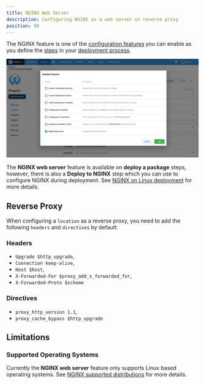 ```yaml
---
title: NGINX Web Server
description: Configuring NGINX as a web server or reverse proxy
position: 90
---
```


The NGINX feature is one of the [configuration features](/docs/deployment-process/configuration-features/index.md) you can enable as you define the [steps](/docs/deployment-process/steps/index.md) in your [deployment process](/docs/deployment-process/index.md).

![NGINX Web Server screenshot](nginx-web-server.png "width=500")

The **NGINX web server** feature is available on **deploy a package** steps, however, there is also a **Deploy to NGINX** step which you can use to configure NGINX during deployment. See [NGINX on Linux deployment](/docs/deployment-examples/nginx-on-linux-deployments/index.md) for more details.

## Reverse Proxy

When configuring a `location` as a reverse proxy, you need to add the following `headers` and `directives` by default:

### Headers
- `Upgrade $http_upgrade`,
- `Connection keep-alive`,
- `Host $host`,
- `X-Forwarded-For $proxy_add_x_forwarded_for`,
- `X-Forwarded-Proto $scheme`

### Directives
- `proxy_http_version 1.1`,
- `proxy_cache_bypass $http_upgrade`

## Limitations

### Supported Operating Systems

Currently the **NGINX web server** feature only supports Linux based operating systems. See [NGINX supported distributions](https://docs.nginx.com/nginx/technical-specs/#supported-distributions) for more details.
